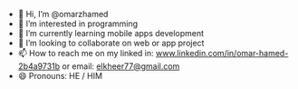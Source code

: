 - 👋 Hi, I’m @omarzhamed
- 👀 I’m interested in programming
- 🌱 I’m currently learning mobile apps development
- 💞️ I’m looking to collaborate on web or app project
- 📫 How to reach me on my linked in: www.linkedin.com/in/omar-hamed-2b4a9731b or email: elkheer77@gmail.com
- 😄 Pronouns: HE / HIM
  

<!---
omarzhamed/omarzhamed is a ✨ special ✨ repository because its `README.md` (this file) appears on your GitHub profile.
You can click the Preview link to take a look at your changes.
--->

